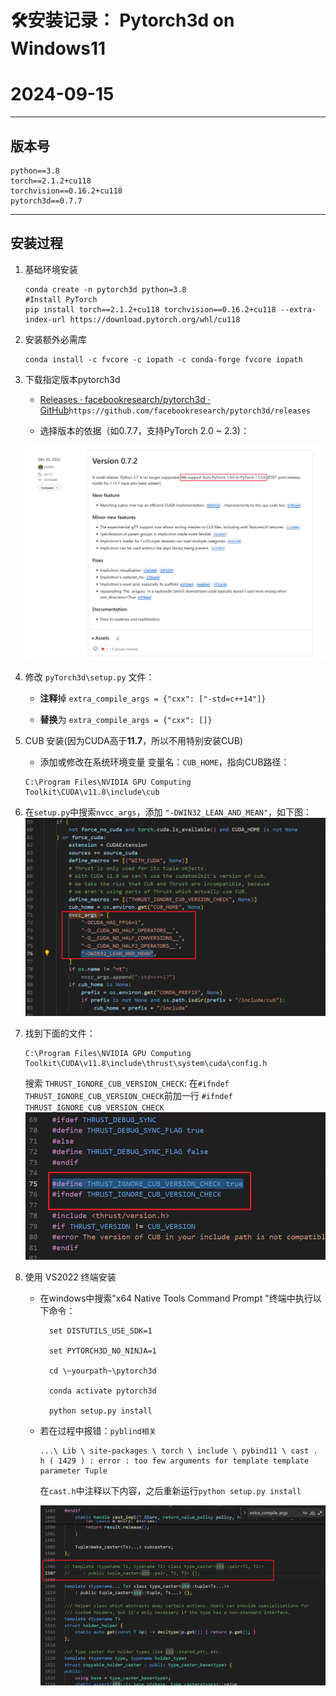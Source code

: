 # 🛠️安装记录： Pytorch3d on Windows11

# 2024-09-15

****

## 版本号

```
python==3.8
torch==2.1.2+cu118
torchvision==0.16.2+cu118
pytorch3d==0.7.7
```

---

## 安装过程

1. 基础环境安装
   
   ```
   conda create -n pytorch3d python=3.8
   #Install PyTorch
   pip install torch==2.1.2+cu118 torchvision==0.16.2+cu118 --extra-index-url https://download.pytorch.org/whl/cu118
   ```

2. 安装额外必需库
   
   ```
   conda install -c fvcore -c iopath -c conda-forge fvcore iopath
   ```

3. 下载指定版本pytorch3d
   
   - [Releases · facebookresearch/pytorch3d · GitHub](https://github.com/facebookresearch/pytorch3d/releases)`https://github.com/facebookresearch/pytorch3d/releases`
   
   - 选择版本的依据（如0.7.7，支持PyTorch 2.0 ~ 2.3)：
   
   <img src="images/2024-07-17-13-42-07-image.png" title="" alt="" data-align="left">

4. 修改 `pyTorch3d\setup.py` 文件：
   
   - **注释**掉 `extra_compile_args = {"cxx": ["-std=c++14"]}`  
   
   - **替换**为 `extra_compile_args = {"cxx": []}`

5. CUB 安装(因为CUDA高于**11.7**，所以不用特别安装CUB)
   - 添加或修改在系统环境变量 变量名：`CUB_HOME`，指向CUB路径：
   ```
   C:\Program Files\NVIDIA GPU Computing Toolkit\CUDA\v11.8\include\cub
   ```

6. 在`setup.py`中搜索`nvcc_args`，添加 `"-DWIN32_LEAN_AND_MEAN"`，如下图：
   ![img.png](images/DWIN32_LEAN_AND_MEAN.png)

7. 找到下面的文件：
   ```
   C:\Program Files\NVIDIA GPU Computing Toolkit\CUDA\v11.8\include\thrust\system\cuda\config.h
   ```
   
   搜索  `THRUST_IGNORE_CUB_VERSION_CHECK`:
     在`#ifndef THRUST_IGNORE_CUB_VERSION_CHECK`前加一行
     `#ifndef THRUST_IGNORE_CUB_VERSION_CHECK`
   ![img.png](images/THRUST_IGNORE_CUB_VERSION_CHECK.png)
   

6. 使用 VS2022 终端安装
   
   - 在windows中搜索"x64 Native Tools Command Prompt "终端中执行以下命令：
     
     ```
       set DISTUTILS_USE_SDK=1
     
       set PYTORCH3D_NO_NINJA=1
     
       cd \~yourpath~\pytorch3d
     
       conda activate pytorch3d
     
       python setup.py install
     ```
   
   - 若在过程中报错：`pyblind相关` 
     
     ```
     ...\ Lib \ site-packages \ torch \ include \ pybind11 \ cast . h ( 1429 ) : error : too few arguments for template template parameter Tuple
     ```
     
     在`cast.h`中注释以下内容，之后重新运行`python setup.py install`
     
     ![](images/2024-07-17-14-09-22-image.png)

  
